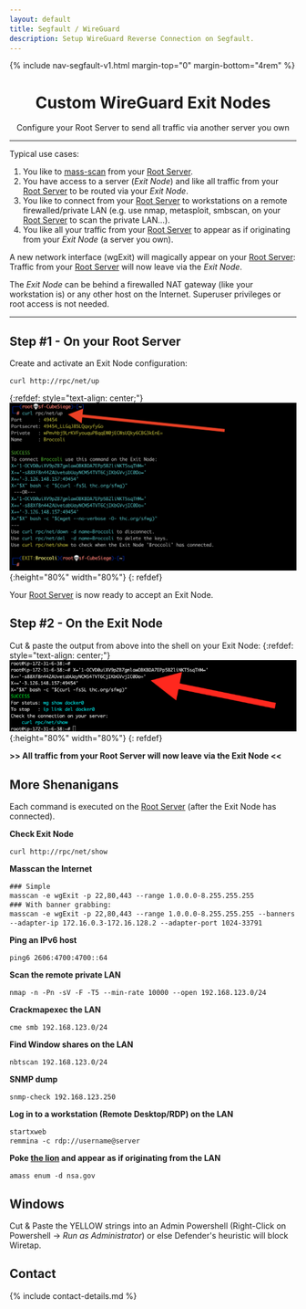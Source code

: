 ```yaml
---
layout: default
title: Segfault / WireGuard
description: Setup WireGuard Reverse Connection on Segfault.
---
```


<!-- Begin of ugly CSS navigation styling hack -->
<style>a[href$="/wireguard/"] { font-weight: bold; }</style>
<!-- End of ugly CSS navigation styling hack -->

{% include nav-segfault-v1.html margin-top="0" margin-bottom="4rem" %}

<div style="text-align:center">
    <h1>Custom WireGuard Exit Nodes</h1>
    <p>Configure your Root Server to send all traffic via another server you own</p>
</div>

---
Typical use cases:
1. You like to [mass-scan](../faq/#scan) from your [Root Server](../).
2. You have access to a server (*Exit Node*) and like all traffic from your [Root Server](../) to be routed via your *Exit Node*.
3. You like to connect from your [Root Server](../) to workstations on a remote firewalled/private LAN (e.g. use nmap, metasploit, smbscan, on your [Root Server](../) to scan the private LAN...).
4. You like all your traffic from your [Root Server](../) to appear as if originating from your *Exit Node* (a server you own).

A new network interface (wgExit) will magically appear on your [Root Server](../): Traffic from your [Root Server](../) will now leave via the *Exit Node*.

The *Exit Node* can be behind a firewalled NAT gateway (like your workstation is) or any other host on the Internet. Superuser privileges or root access is not needed.

---

## Step #1 - On your Root Server

Create and activate an Exit Node configuration:

```shell
curl http://rpc/net/up
```

{:refdef: style="text-align: center;"}
![login screen](wg-up2.png){:height="80%" width="80%"}
{: refdef}

Your [Root Server](../) is now ready to accept an Exit Node.

## Step #2 - On the Exit Node

Cut & paste the output from above into the shell on your Exit Node:
{:refdef: style="text-align: center;"}
![login screen](sfwg.png){:height="80%" width="80%"}
{: refdef}

**>> All traffic from your Root Server will now leave via the Exit Node <<**

## More Shenanigans

Each command is executed on the [Root Server](../) (after the Exit Node has connected).

__Check Exit Node__

```
curl http://rpc/net/show
```

__Masscan the Internet__

```
### Simple
masscan -e wgExit -p 22,80,443 --range 1.0.0.0-8.255.255.255
### With banner grabbing:
masscan -e wgExit -p 22,80,443 --range 1.0.0.0-8.255.255.255 --banners --adapter-ip 172.16.0.3-172.16.128.2 --adapter-port 1024-33791
```

__Ping an IPv6 host__

```
ping6 2606:4700:4700::64
```

__Scan the remote private LAN__

```
nmap -n -Pn -sV -F -T5 --min-rate 10000 --open 192.168.123.0/24
```

__Crackmapexec the LAN__

```
cme smb 192.168.123.0/24
```

__Find Window shares on the LAN__

```
nbtscan 192.168.123.0/24
```

__SNMP dump__

```
snmp-check 192.168.123.250
```

__Log in to a workstation (Remote Desktop/RDP) on the LAN__

```
startxweb
remmina -c rdp://username@server
```

__Poke [the lion](police-cars-police-chase.gif) and appear as if originating from the LAN__

```
amass enum -d nsa.gov
```

<!-- __...and other [Hacks, Tips and Tricks](tricks.html).__ -->

## Windows

Cut & Paste the YELLOW strings into an Admin Powershell (Right-Click on Powershell -> _Run as Administrator_) or else Defender's heuristic will block Wiretap. 

## Contact

{% include contact-details.md %}
